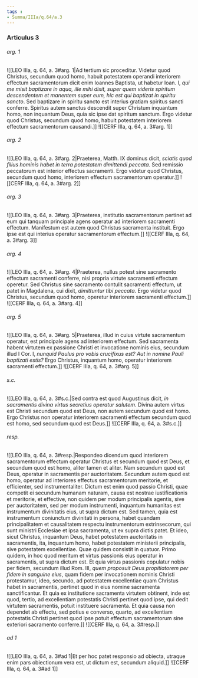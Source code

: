 ```yaml
---
tags : 
- Summa/IIIa/q.64/a.3
---
```


### Articulus 3

###### arg. 1
![[LEO IIIa, q. 64, a. 3#arg. 1|Ad tertium sic proceditur. Videtur quod Christus, secundum quod homo, habuit potestatem operandi interiorem effectum sacramentorum dicit enim Ioannes Baptista, ut habetur Ioan. I, *qui me misit baptizare in aqua, ille mihi dixit, super quem videris spiritum descendentem et manentem super eum, hic est qui baptizat in spiritu sancto*. Sed baptizare in spiritu sancto est interius gratiam spiritus sancti conferre. Spiritus autem sanctus descendit super Christum inquantum homo, non inquantum Deus, quia sic ipse dat spiritum sanctum. Ergo videtur quod Christus, secundum quod homo, habuit potestatem interiorem effectum sacramentorum causandi.]]
![[CERF IIIa, q. 64, a. 3#arg. 1]]

###### arg. 2
![[LEO IIIa, q. 64, a. 3#arg. 2|Praeterea, Matth. IX dominus dicit, *sciatis quod filius hominis habet in terra potestatem dimittendi peccata*. Sed remissio peccatorum est interior effectus sacramenti. Ergo videtur quod Christus, secundum quod homo, interiorem effectum sacramentorum operatur.]]
![[CERF IIIa, q. 64, a. 3#arg. 2]]

###### arg. 3
![[LEO IIIa, q. 64, a. 3#arg. 3|Praeterea, institutio sacramentorum pertinet ad eum qui tanquam principale agens operatur ad interiorem sacramenti effectum. Manifestum est autem quod Christus sacramenta instituit. Ergo ipse est qui interius operatur sacramentorum effectum.]]
![[CERF IIIa, q. 64, a. 3#arg. 3]]

###### arg. 4
![[LEO IIIa, q. 64, a. 3#arg. 4|Praeterea, nullus potest sine sacramento effectum sacramenti conferre, nisi propria virtute sacramenti effectum operetur. Sed Christus sine sacramento contulit sacramenti effectum, ut patet in Magdalena, cui dixit, *dimittuntur tibi peccata*. Ergo videtur quod Christus, secundum quod homo, operetur interiorem sacramenti effectum.]]
![[CERF IIIa, q. 64, a. 3#arg. 4]]

###### arg. 5
![[LEO IIIa, q. 64, a. 3#arg. 5|Praeterea, illud in cuius virtute sacramentum operatur, est principale agens ad interiorem effectum. Sed sacramenta habent virtutem ex passione Christi et invocatione nominis eius, secundum illud I Cor. I, *nunquid Paulus pro vobis crucifixus est? Aut in nomine Pauli baptizati estis?* Ergo Christus, inquantum homo, operatur interiorem sacramenti effectum.]]
![[CERF IIIa, q. 64, a. 3#arg. 5]]

###### s.c.
![[LEO IIIa, q. 64, a. 3#s.c.|Sed contra est quod Augustinus dicit, *in sacramentis divina virtus secretius operatur salutem*. Divina autem virtus est Christi secundum quod est Deus, non autem secundum quod est homo. Ergo Christus non operatur interiorem sacramenti effectum secundum quod est homo, sed secundum quod est Deus.]]
![[CERF IIIa, q. 64, a. 3#s.c.]]

###### resp.
![[LEO IIIa, q. 64, a. 3#resp.|Respondeo dicendum quod interiorem sacramentorum effectum operatur Christus et secundum quod est Deus, et secundum quod est homo, aliter tamen et aliter. Nam secundum quod est Deus, operatur in sacramentis per auctoritatem. Secundum autem quod est homo, operatur ad interiores effectus sacramentorum meritorie, et efficienter, sed instrumentaliter. Dictum est enim quod passio Christi, quae competit ei secundum humanam naturam, causa est nostrae iustificationis et meritorie, et effective, non quidem per modum principalis agentis, sive per auctoritatem, sed per modum instrumenti, inquantum humanitas est instrumentum divinitatis eius, ut supra dictum est. Sed tamen, quia est instrumentum coniunctum divinitati in persona, habet quandam principalitatem et causalitatem respectu instrumentorum extrinsecorum, qui sunt ministri Ecclesiae et ipsa sacramenta, ut ex supra dictis patet. Et ideo, sicut Christus, inquantum Deus, habet potestatem auctoritatis in sacramentis, ita, inquantum homo, habet potestatem ministerii principalis, sive potestatem excellentiae. Quae quidem consistit in quatuor. Primo quidem, in hoc quod meritum et virtus passionis eius operatur in sacramentis, ut supra dictum est. Et quia virtus passionis copulatur nobis per fidem, secundum illud Rom. III, *quem proposuit Deus propitiatorem per fidem in sanguine eius*, quam fidem per invocationem nominis Christi protestamur, ideo, secundo, ad potestatem excellentiae quam Christus habet in sacramentis, pertinet quod in eius nomine sacramenta sanctificantur. Et quia ex institutione sacramenta virtutem obtinent, inde est quod, tertio, ad excellentiam potestatis Christi pertinet quod ipse, qui dedit virtutem sacramentis, potuit instituere sacramenta. Et quia causa non dependet ab effectu, sed potius e converso, quarto, ad excellentiam potestatis Christi pertinet quod ipse potuit effectum sacramentorum sine exteriori sacramento conferre.]]
![[CERF IIIa, q. 64, a. 3#resp.]]

###### ad 1
![[LEO IIIa, q. 64, a. 3#ad 1|Et per hoc patet responsio ad obiecta, utraque enim pars obiectionum vera est, ut dictum est, secundum aliquid.]]
![[CERF IIIa, q. 64, a. 3#ad 1]]

